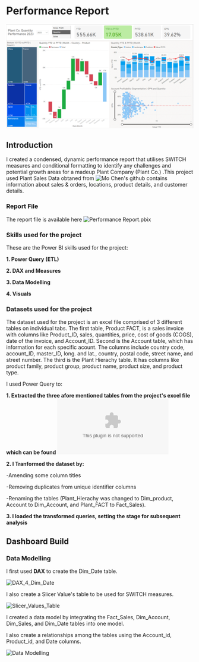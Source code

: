 # Performance Report
![Performance_Report](https://github.com/lakunleoye/Performance_Report-_PowerBI_Project/blob/master/Performance%20Report.png)

## Introduction
I created a condensed, dynamic performance report that utilises SWITCH measures and conditional formatting to identify any challenges and potential growth areas for a madeup Plant Company (Plant Co.) .This project used Plant Sales Data obtaned from ![Mo Chen's github](https://github.com/mochen862/power-bi-portfolio-project) contains information about sales & orders, locations, product details, and customer details.

### Report File
The report file is available here ![Performance Report.pbix](https://github.com/lakunleoye/Performance_Report-_PowerBI_Project/blob/master/Performance%20Report.pbix)

### Skills used for the project
These are the Power BI skills used for the project:

**1.	Power Query (ETL)**

**2.	DAX and Measures**

**3.	Data Modelling**

**4.	Visuals**

### Datasets used for the project
The dataset used for the project is an excel file comprised of 3 different tables on individual tabs. The first table, Product FACT, is a sales invoice with columns like Product_ID, sales, quantities, price, cost of goods (COGS), date of the invoice, and Account_ID. Second is the Account table, which has information for each specific acount. The columns include country code, account_ID, master_ID, long. and lat., country, postal code, street name, and street number. The third is the Plant Hierachy table. It has columns like product family, product group, product name, product size, and product type.


I used Power Query to:

**1. Extracted the three afore mentioned tables from the project's excel file which can be found ![here](https://github.com/lakunleoye/Performance_Report-_PowerBI_Project/blob/master/Plant_DTS.xls)**


**2. I Tranformed the dataset by:**

-Amending some column titles

-Removing duplicates from unique identifier columns

-Renaming the tables (Plant_Hierachy was changed to Dim_product, Account to Dim_Account, and Plant_FACT to Fact_Sales).


**3. I loaded the transformed queries, setting the stage for subsequent analysis**


## Dashboard Build

### Data Modelling

I first used **DAX** to create the Dim_Date table.

![DAX_4_Dim_Date](https://github.com/user-attachments/assets/41011ee8-5e17-4ef4-ab8e-464e030fed41)


I also create a Slicer Value's table to be used for SWITCH measures.

![Slicer_Values_Table](https://github.com/user-attachments/assets/fc637eb0-485a-4177-9a4c-63954cccc155)


I created a data model by integrating the Fact_Sales, Dim_Account, Dim_Sales, and Dim_Date tables into one model.

I also create a relationships among the tables using the Account_id, Product_id, and Date columns.

![Data Modelling](https://github.com/user-attachments/assets/8f14005c-8b85-4288-88e5-c91aed13aebc)


